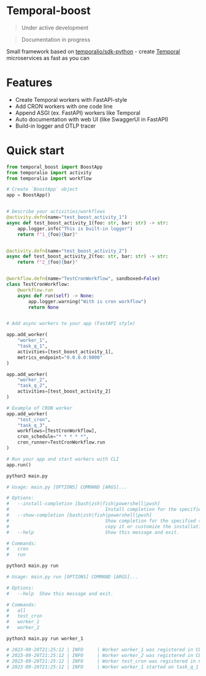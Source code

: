 # Temporal-boost
> Under active development

> Documentation in progress

Small framework based on [temporalio/sdk-python](https://github.com/temporalio/sdk-python) - create [Temporal](https://temporal.io/) microservices as fast as you can

# Features

* Create Temporal workers with FastAPI-style
* Add CRON workers with one code line
* Append ASGI (ex. FastAPI) workers like Temporal
* Auto documentation with web UI (like SwaggerUI in FastAPI)
* Build-in logger and OTLP tracer

# Quick start
```python
from temporal_boost import BoostApp
from temporalio import activity
from temporalio import workflow

# Create `BoostApp` object
app = BoostApp()


# Describe your activities/workflows
@activity.defn(name="test_boost_activity_1")
async def test_boost_activity_1(foo: str, bar: str) -> str:
    app.logger.info("This is built-in logger")
    return f"1_{foo}{bar}"


@activity.defn(name="test_boost_activity_2")
async def test_boost_activity_2(foo: str, bar: str) -> str:
    return f"2_{foo}{bar}"


@workflow.defn(name="TestCronWorkflow", sandboxed=False)
class TestCronWorkflow:
    @workflow.run
    async def run(self) -> None:
        app.logger.warning("With is cron workflow")
        return None


# Add async workers to your app (FastAPI style)

app.add_worker(
    "worker_1",
    "task_q_1", 
    activities=[test_boost_activity_1],
    metrics_endpoint="0.0.0.0:9000"
)

app.add_worker(
    "worker_2",
    "task_q_2",
    activities=[test_boost_activity_2]
)

# Example of CRON worker
app.add_worker(
    "test_cron",
    "task_q_3",
    workflows=[TestCronWorkflow],
    cron_schedule="* * * * *",
    cron_runner=TestCronWorkflow.run
)

# Run your app and start workers with CLI
app.run()
```

```bash
python3 main.py 

# Usage: main.py [OPTIONS] COMMAND [ARGS]...

# Options:
#   --install-completion [bash|zsh|fish|powershell|pwsh]
#                                   Install completion for the specified shell.
#   --show-completion [bash|zsh|fish|powershell|pwsh]
#                                   Show completion for the specified shell, to
#                                   copy it or customize the installation.
#   --help                          Show this message and exit.

# Commands:
#   cron
#   run

```

```bash
python3 main.py run

# Usage: main.py run [OPTIONS] COMMAND [ARGS]...

# Options:
#   --help  Show this message and exit.

# Commands:
#   all
#   test_cron
#   worker_1
#   worker_2
```

```bash
python3 main.py run worker_1

# 2023-09-20T21:25:12 | INFO     | Worker worker_1 was registered in CLI
# 2023-09-20T21:25:12 | INFO     | Worker worker_2 was registered in CLI
# 2023-09-20T21:25:12 | INFO     | Worker test_cron was registered in CLI
# 2023-09-20T21:25:12 | INFO     | Worker worker_1 started on task_q_1 queue

```